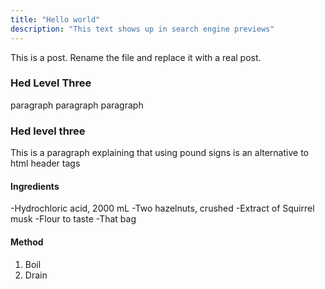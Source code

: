 ```yaml
---
title: "Hello world"
description: "This text shows up in search engine previews"
---
```


This is a post. Rename the file and replace it with a real post.

<h3>Hed Level Three</h3>

paragraph paragraph paragraph

### Hed level three

This is a paragraph explaining that using pound signs is an alternative to html header tags

#### Ingredients

-Hydrochloric acid, 2000 mL
-Two hazelnuts, crushed
-Extract of Squirrel musk
-Flour to taste
-That bag

#### Method
1. Boil
2. Drain
